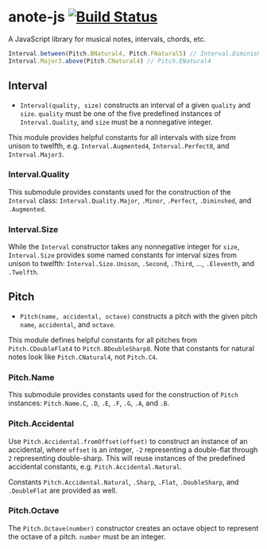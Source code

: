 # anote-js [![Build Status](https://travis-ci.org/travis-ci/travis-web.svg?branch=master)](https://travis-ci.org/travis-ci/travis-web)
A JavaScript library for musical notes, intervals, chords, etc.

```javascript
Interval.between(Pitch.BNatural4, Pitch.FNatural5) // Interval.Diminished5
Interval.Major3.above(Pitch.CNatural4) // Pitch.ENatural4
```

## Interval

- `Interval(quality, size)` constructs an interval of a given `quality` and `size`. `quality` must be one of the five predefined instances of `Interval.Quality`, and `size` must be a nonnegative integer.

This module provides helpful constants for all intervals with size from unison to twelfth, e.g. `Interval.Augmented4`, `Interval.Perfect8`, and `Interval.Major3`.

### Interval.Quality

This submodule provides constants used for the construction of the `Interval` class: `Interval.Quality.Major`, `.Minor`, `.Perfect`, `.Diminshed`, and `.Augmented`.

### Interval.Size

While the `Interval` constructor takes any nonnegative integer for `size`, `Interval.Size` provides some named constants for interval sizes from unison to twelfth: `Interval.Size.Unison`, `.Second`, `.Third`, ..., `.Eleventh`, and `.Twelfth`.

## Pitch

- `Pitch(name, accidental, octave)` constructs a pitch with the given pitch `name`, `accidental`, and `octave`.

This module defines helpful constants for all pitches from `Pitch.CDoubleFlat4` to `Pitch.BDoubleSharp8`. Note that constants for natural notes look like `Pitch.CNatural4`, not `Pitch.C4`.

### Pitch.Name

This submodule provides constants used for the construction of `Pitch` instances: `Pitch.Name.C`, `.D`, `.E`, `.F`, `.G`, `.A`, and `.B`.

### Pitch.Accidental

Use `Pitch.Accidental.fromOffset(offset)` to construct an instance of an accidental, where `offset` is an integer, `-2` representing a double-flat through `2` representing double-sharp. This will reuse instances of the predefined accidental constants, e.g. `Pitch.Accidental.Natural`.

Constants `Pitch.Accidental.Natural`, `.Sharp`, `.Flat`, `.DoubleSharp`, and `.DoubleFlat` are provided as well.

### Pitch.Octave

The `Pitch.Octave(number)` constructor creates an octave object to represent the octave of a pitch. `number` must be an integer.

